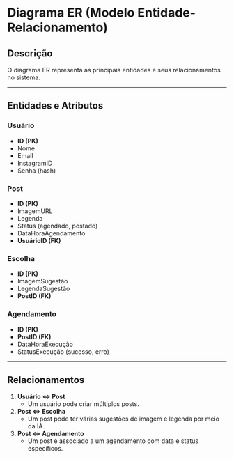 # Diagrama ER (Modelo Entidade-Relacionamento)

## Descrição
O diagrama ER representa as principais entidades e seus relacionamentos no sistema.

---

## Entidades e Atributos

### **Usuário**
- **ID (PK)**  
- Nome  
- Email  
- InstagramID  
- Senha (hash)  

### **Post**
- **ID (PK)**  
- ImagemURL  
- Legenda  
- Status (agendado, postado)  
- DataHoraAgendamento  
- **UsuárioID (FK)**  

### **Escolha**
- **ID (PK)**  
- ImagemSugestão  
- LegendaSugestão  
- **PostID (FK)**  

### **Agendamento**
- **ID (PK)**  
- **PostID (FK)**  
- DataHoraExecução  
- StatusExecução (sucesso, erro)  

---

## Relacionamentos
1. **Usuário ⇔ Post**  
   - Um usuário pode criar múltiplos posts.  
2. **Post ⇔ Escolha**  
   - Um post pode ter várias sugestões de imagem e legenda por meio da IA.  
3. **Post ⇔ Agendamento**  
   - Um post é associado a um agendamento com data e status específicos.